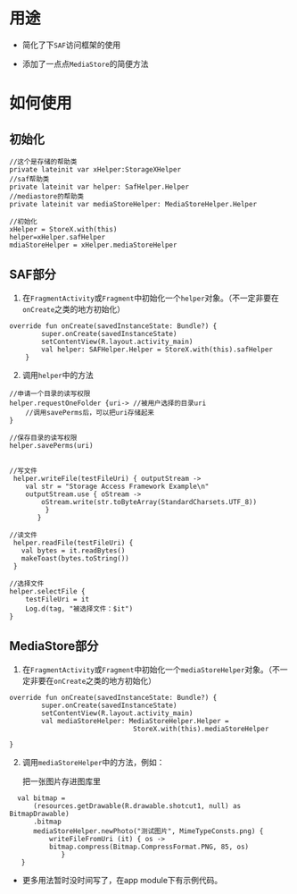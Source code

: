 # 用途

* 简化了下`SAF`访问框架的使用

* 添加了一点点`MediaStore`的简便方法

# 如何使用

## 初始化

```
//这个是存储的帮助类
private lateinit var xHelper:StorageXHelper
//saf帮助类
private lateinit var helper: SafHelper.Helper
//mediastore的帮助类
private lateinit var mediaStoreHelper: MediaStoreHelper.Helper

//初始化
xHelper = StoreX.with(this)
helper=xHelper.safHelper
mdiaStoreHelper = xHelper.mediaStoreHelper
```

## SAF部分

1. 在`FragmentActivity`或`Fragment`中初始化一个`helper`对象。（不一定非要在`onCreate`之类的地方初始化）

```
override fun onCreate(savedInstanceState: Bundle?) {
        super.onCreate(savedInstanceState)
        setContentView(R.layout.activity_main)
		val helper: SAFHelper.Helper = StoreX.with(this).safHelper
	}
```

2. 调用`helper`中的方法

```
//申请一个目录的读写权限
helper.requestOneFolder {uri-> //被用户选择的目录uri
    //调用savePerms后，可以把uri存储起来
}

//保存目录的读写权限
helper.savePerms(uri)


//写文件
 helper.writeFile(testFileUri) { outputStream ->
    val str = "Storage Access Framework Example\n"
    outputStream.use { oStream ->
    	oStream.write(str.toByteArray(StandardCharsets.UTF_8))
         }
       }

//读文件
 helper.readFile(testFileUri) {
   val bytes = it.readBytes()
   makeToast(bytes.toString())
 }
                    
//选择文件
helper.selectFile {
	testFileUri = it
	Log.d(tag, "被选择文件：$it")
}
```

## MediaStore部分

1. 在`FragmentActivity`或`Fragment`中初始化一个`mediaStoreHelper`对象。（不一定非要在`onCreate`之类的地方初始化）

```
override fun onCreate(savedInstanceState: Bundle?) {
        super.onCreate(savedInstanceState)
        setContentView(R.layout.activity_main)
        val mediaStoreHelper: MediaStoreHelper.Helper = 
                               StoreX.with(this).mediaStoreHelper

}
```

2. 调用`mediaStoreHelper`中的方法，例如：

   把一张图片存进图库里

```
  val bitmap =
      (resources.getDrawable(R.drawable.shotcut1, null) as BitmapDrawable)
      .bitmap
      mediaStoreHelper.newPhoto("测试图片", MimeTypeConsts.png) {
          writeFileFromUri (it) { os ->
          bitmap.compress(Bitmap.CompressFormat.PNG, 85, os)
             }
   }
```



* 更多用法暂时没时间写了，在app module下有示例代码。

